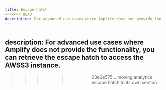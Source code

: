 ```yaml
---
title: Escape hatch
<<<<<<< HEAD
description: For advanced use cases where Amplify does not provide the functionality, you can retrieve the escape hatch to access the AWSPinpoint instance.
---
```


<inline-fragment platform="ios" src="~/lib/analytics/fragments/ios/escapehatch.md"></inline-fragment>
<inline-fragment platform="android" src="~/lib/analytics/fragments/android/escapehatch.md"></inline-fragment>
=======
description: For advanced use cases where Amplify does not provide the functionality, you can retrieve the escape hatch to access the AWSS3 instance.
---

<inline-fragment platform="ios" src="~/lib/analytics/fragments/ios/escapehatch.md"></inline-fragment>
<inline-fragment platform="android" src="~/lib/analytics/fragments/android/escapehatch.md"></inline-fragment>
>>>>>>> 03e0e575... moving analytics escape hatch to its own section

